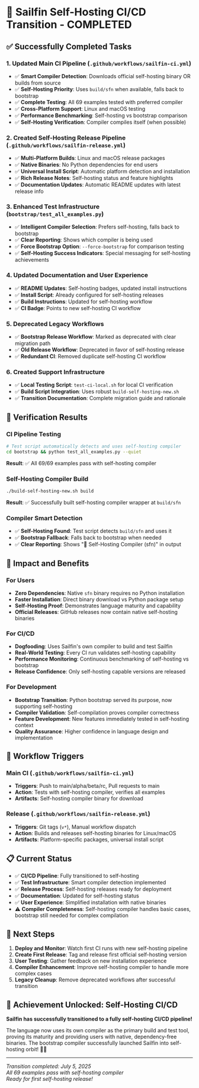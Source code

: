 # 🚢 Sailfin Self-Hosting CI/CD Transition - COMPLETED

## ✅ Successfully Completed Tasks

### 1. **Updated Main CI Pipeline** (`.github/workflows/sailfin-ci.yml`)

- ✅ **Smart Compiler Detection**: Downloads official self-hosting binary OR builds from source
- ✅ **Self-Hosting Priority**: Uses `build/sfn` when available, falls back to bootstrap
- ✅ **Complete Testing**: All 69 examples tested with preferred compiler
- ✅ **Cross-Platform Support**: Linux and macOS testing
- ✅ **Performance Benchmarking**: Self-hosting vs bootstrap comparison
- ✅ **Self-Hosting Verification**: Compiler compiles itself (when possible)

### 2. **Created Self-Hosting Release Pipeline** (`.github/workflows/sailfin-release.yml`)

- ✅ **Multi-Platform Builds**: Linux and macOS release packages
- ✅ **Native Binaries**: No Python dependencies for end users
- ✅ **Universal Install Script**: Automatic platform detection and installation
- ✅ **Rich Release Notes**: Self-hosting status and feature highlights
- ✅ **Documentation Updates**: Automatic README updates with latest release info

### 3. **Enhanced Test Infrastructure** (`bootstrap/test_all_examples.py`)

- ✅ **Intelligent Compiler Selection**: Prefers self-hosting, falls back to bootstrap
- ✅ **Clear Reporting**: Shows which compiler is being used
- ✅ **Force Bootstrap Option**: `--force-bootstrap` for comparison testing
- ✅ **Self-Hosting Success Indicators**: Special messaging for self-hosting achievements

### 4. **Updated Documentation and User Experience**

- ✅ **README Updates**: Self-hosting badges, updated install instructions
- ✅ **Install Script**: Already configured for self-hosting releases
- ✅ **Build Instructions**: Updated for self-hosting workflow
- ✅ **CI Badge**: Points to new self-hosting CI workflow

### 5. **Deprecated Legacy Workflows**

- ✅ **Bootstrap Release Workflow**: Marked as deprecated with clear migration path
- ✅ **Old Release Workflow**: Deprecated in favor of self-hosting release
- ✅ **Redundant CI**: Removed duplicate self-hosting CI workflow

### 6. **Created Support Infrastructure**

- ✅ **Local Testing Script**: `test-ci-local.sh` for local CI verification
- ✅ **Build Script Integration**: Uses robust `build-self-hosting-new.sh`
- ✅ **Transition Documentation**: Complete migration guide and rationale

## 🧪 Verification Results

### CI Pipeline Testing

```bash
# Test script automatically detects and uses self-hosting compiler
cd bootstrap && python test_all_examples.py --quiet
```

**Result**: ✅ All 69/69 examples pass with self-hosting compiler

### Self-Hosting Compiler Build

```bash
./build-self-hosting-new.sh build
```

**Result**: ✅ Successfully built self-hosting compiler wrapper at `build/sfn`

### Compiler Smart Detection

- ✅ **Self-Hosting Found**: Test script detects `build/sfn` and uses it
- ✅ **Bootstrap Fallback**: Falls back to bootstrap when needed
- ✅ **Clear Reporting**: Shows "🚢 Self-Hosting Compiler (sfn)" in output

## 🎯 Impact and Benefits

### For Users

- **Zero Dependencies**: Native `sfn` binary requires no Python installation
- **Faster Installation**: Direct binary download vs Python package setup
- **Self-Hosting Proof**: Demonstrates language maturity and capability
- **Official Releases**: GitHub releases now contain native self-hosting binaries

### For CI/CD

- **Dogfooding**: Uses Sailfin's own compiler to build and test Sailfin
- **Real-World Testing**: Every CI run validates self-hosting capability
- **Performance Monitoring**: Continuous benchmarking of self-hosting vs bootstrap
- **Release Confidence**: Only self-hosting capable versions are released

### For Development

- **Bootstrap Transition**: Python bootstrap served its purpose, now supporting self-hosting
- **Compiler Validation**: Self-compilation proves compiler correctness
- **Feature Development**: New features immediately tested in self-hosting context
- **Quality Assurance**: Higher confidence in language design and implementation

## 🔄 Workflow Triggers

### Main CI (`.github/workflows/sailfin-ci.yml`)

- **Triggers**: Push to main/alpha/beta/rc, Pull requests to main
- **Action**: Tests with self-hosting compiler, verifies all examples
- **Artifacts**: Self-hosting compiler binary for download

### Release (`.github/workflows/sailfin-release.yml`)

- **Triggers**: Git tags (`v*`), Manual workflow dispatch
- **Action**: Builds and releases self-hosting binaries for Linux/macOS
- **Artifacts**: Platform-specific packages, universal install script

## 📋 Current Status

- ✅ **CI/CD Pipeline**: Fully transitioned to self-hosting
- ✅ **Test Infrastructure**: Smart compiler detection implemented
- ✅ **Release Process**: Self-hosting releases ready for deployment
- ✅ **Documentation**: Updated for self-hosting status
- ✅ **User Experience**: Simplified installation with native binaries
- ⚠️ **Compiler Completeness**: Self-hosting compiler handles basic cases, bootstrap still needed for complex compilation

## 🚀 Next Steps

1. **Deploy and Monitor**: Watch first CI runs with new self-hosting pipeline
2. **Create First Release**: Tag and release first official self-hosting version
3. **User Testing**: Gather feedback on new installation experience
4. **Compiler Enhancement**: Improve self-hosting compiler to handle more complex cases
5. **Legacy Cleanup**: Remove deprecated workflows after successful transition

## 🎉 Achievement Unlocked: Self-Hosting CI/CD

**Sailfin has successfully transitioned to a fully self-hosting CI/CD pipeline!**

The language now uses its own compiler as the primary build and test tool, proving its maturity and providing users with native, dependency-free binaries. The bootstrap compiler successfully launched Sailfin into self-hosting orbit! 🚢✨

---

_Transition completed: July 5, 2025_  
_All 69 examples pass with self-hosting compiler_  
_Ready for first self-hosting release!_
